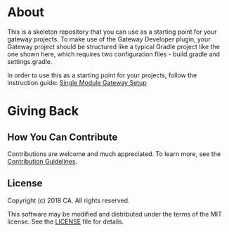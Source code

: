 # About
This is a skeleton repository that you can use as a starting point for your gateway projects. To make use of the Gateway Developer plugin, your Gateway project should be structured like a typical Gradle project like the one shown here, which requires two configuration files - build.gradle and settings.gradle. 

In order to use this as a starting point for your projects, follow the instruction guide: [Single Module Gateway Setup](https://github.com/CAAPIM/gateway-developer-skeleton-repo/wiki/Getting-Started-with-the-Gateway-Developer-Repository)

# Giving Back
## How You Can Contribute
Contributions are welcome and much appreciated. To learn more, see the [Contribution Guidelines][contributing].

## License

Copyright (c) 2018 CA. All rights reserved.

This software may be modified and distributed under the terms
of the MIT license. See the [LICENSE][license-link] file for details.


 [license-link]: /LICENSE
 [contributing]: /CONTRIBUTING.md
